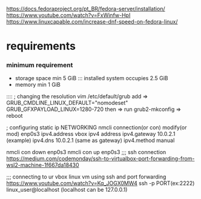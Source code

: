 https://docs.fedoraproject.org/pt_BR/fedora-server/installation/
https://www.youtube.com/watch?v=FxWinfw-HpI
https://www.linuxcapable.com/increase-dnf-speed-on-fedora-linux/

# requirements
### minimum requirement
- storage space min 5 GiB ::: installed system occupies 2.5 GiB
- memory min 1 GiB 




::::
; changing the resolution
vim /etc/default/grub
add => 
GRUB_CMDLINE_LINUX_DEFAULT="nomodeset"
GRUB_GFXPAYLOAD_LINUX=1280-720
then => run grub2-mkconfig => reboot

; configuring static ip NETWORKING
nmcli connection(or con) modify(or mod) enp0s3 ipv4.address vbox ipv4 address 
ipv4.gateway 10.0.2.1 (example) ipv4.dns 10.0.2.1 (same as gateway) 
ipv4.method manual

nmcli con down enp0s3
nmcli con up enp0s3
;;; ssh connection
https://medium.com/codemonday/ssh-to-virtualbox-port-forwarding-from-wsl2-machine-1f667da18430

;;; connecting to ur vbox linux vm using ssh and port forwarding 
https://www.youtube.com/watch?v=Kq_JOGX0MW4 
ssh -p PORT(ex:2222) linux_user@localhost (localhost can be 127.0.0.1)

